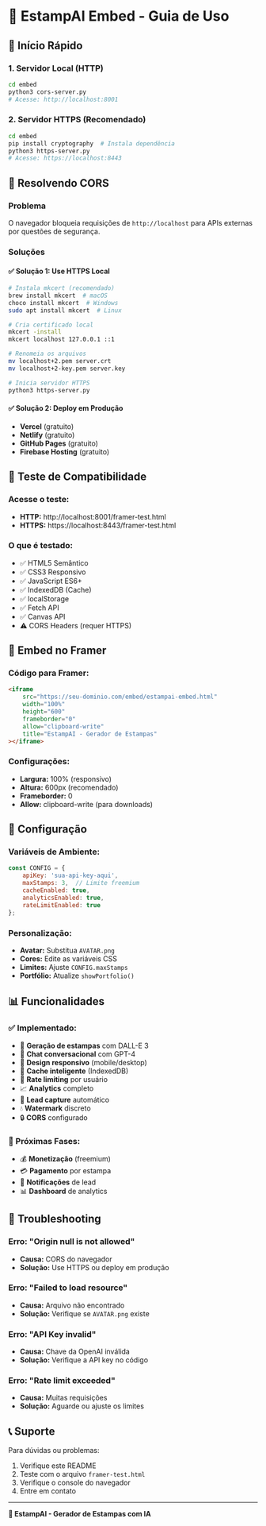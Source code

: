 # 🎨 EstampAI Embed - Guia de Uso

## 🚀 Início Rápido

### 1. Servidor Local (HTTP)
```bash
cd embed
python3 cors-server.py
# Acesse: http://localhost:8001
```

### 2. Servidor HTTPS (Recomendado)
```bash
cd embed
pip install cryptography  # Instala dependência
python3 https-server.py
# Acesse: https://localhost:8443
```

## 🔧 Resolvendo CORS

### Problema
O navegador bloqueia requisições de `http://localhost` para APIs externas por questões de segurança.

### Soluções

#### ✅ Solução 1: Use HTTPS Local
```bash
# Instala mkcert (recomendado)
brew install mkcert  # macOS
choco install mkcert  # Windows
sudo apt install mkcert  # Linux

# Cria certificado local
mkcert -install
mkcert localhost 127.0.0.1 ::1

# Renomeia os arquivos
mv localhost+2.pem server.crt
mv localhost+2-key.pem server.key

# Inicia servidor HTTPS
python3 https-server.py
```

#### ✅ Solução 2: Deploy em Produção
- **Vercel** (gratuito)
- **Netlify** (gratuito)
- **GitHub Pages** (gratuito)
- **Firebase Hosting** (gratuito)

## 📱 Teste de Compatibilidade

### Acesse o teste:
- **HTTP:** http://localhost:8001/framer-test.html
- **HTTPS:** https://localhost:8443/framer-test.html

### O que é testado:
- ✅ HTML5 Semântico
- ✅ CSS3 Responsivo
- ✅ JavaScript ES6+
- ✅ IndexedDB (Cache)
- ✅ localStorage
- ✅ Fetch API
- ✅ Canvas API
- ⚠️ CORS Headers (requer HTTPS)

## 🎯 Embed no Framer

### Código para Framer:
```html
<iframe 
    src="https://seu-dominio.com/embed/estampai-embed.html"
    width="100%" 
    height="600" 
    frameborder="0"
    allow="clipboard-write"
    title="EstampAI - Gerador de Estampas"
></iframe>
```

### Configurações:
- **Largura:** 100% (responsivo)
- **Altura:** 600px (recomendado)
- **Frameborder:** 0
- **Allow:** clipboard-write (para downloads)

## 🔧 Configuração

### Variáveis de Ambiente:
```javascript
const CONFIG = {
    apiKey: 'sua-api-key-aqui',
    maxStamps: 3,  // Limite freemium
    cacheEnabled: true,
    analyticsEnabled: true,
    rateLimitEnabled: true
};
```

### Personalização:
- **Avatar:** Substitua `AVATAR.png`
- **Cores:** Edite as variáveis CSS
- **Limites:** Ajuste `CONFIG.maxStamps`
- **Portfólio:** Atualize `showPortfolio()`

## 📊 Funcionalidades

### ✅ Implementado:
- 🎨 **Geração de estampas** com DALL-E 3
- 💬 **Chat conversacional** com GPT-4
- 📱 **Design responsivo** (mobile/desktop)
- 💾 **Cache inteligente** (IndexedDB)
- 🚦 **Rate limiting** por usuário
- 📈 **Analytics** completo
- 🎯 **Lead capture** automático
- 💧 **Watermark** discreto
- 🔒 **CORS** configurado

### 🚀 Próximas Fases:
- 💰 **Monetização** (freemium)
- 💳 **Pagamento** por estampa
- 📧 **Notificações** de lead
- 📊 **Dashboard** de analytics

## 🐛 Troubleshooting

### Erro: "Origin null is not allowed"
- **Causa:** CORS do navegador
- **Solução:** Use HTTPS ou deploy em produção

### Erro: "Failed to load resource"
- **Causa:** Arquivo não encontrado
- **Solução:** Verifique se `AVATAR.png` existe

### Erro: "API Key invalid"
- **Causa:** Chave da OpenAI inválida
- **Solução:** Verifique a API key no código

### Erro: "Rate limit exceeded"
- **Causa:** Muitas requisições
- **Solução:** Aguarde ou ajuste os limites

## 📞 Suporte

Para dúvidas ou problemas:
1. Verifique este README
2. Teste com o arquivo `framer-test.html`
3. Verifique o console do navegador
4. Entre em contato

---

**🎨 EstampAI - Gerador de Estampas com IA**
